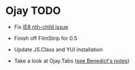 Ojay TODO
=========

* Fix [IE8 nth-child issue][ie8]
* Finish off FilmStrip for 0.5
* Update JS.Class and YUI installation
* Take a look at Ojay.Tabs ([see Benedict's notes][tabs])

  [ie8]:  http://github.com/othermedia/ojay/issues/#issue/1
  [tabs]: http://github.com/ionfish/notes/blob/master/ojay-tabs.md

